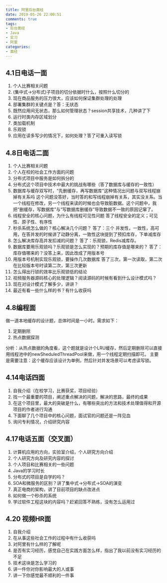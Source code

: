```yaml
---
title: 阿里后台面经
date: 2019-05-26 22:00:51
comments: true
tags: 
- 后台面经
- Java
- 实习
- 阿里
categories:
- 面经
---
```


## 4.1日电话一面

1. 个人比赛相关问题
2. (集中式->分布式)子项目的切分依据时什么，按照什么切分的
3. 现在商品服务的压力很大，应该如何保证集群处理的处理<!-- more -->
4. 部署集群的关键点是？答：无状态
5. 既然应用间无状态，那么如何管理状态？session共享技术，几种讲了下
6. 运行时类内存区域划分
7. 类加载机制
8. 乐观锁
9. 应用在读多写少的情况下，如何处理？答了可重入读写锁

## 4.8日电话二面
1.  个人比赛相关问题
2.  个人在校的社会工作方面的问题
3.  分布式项目中服务是如何拆分的
4.  分布式这个项目中技术中最大的挑战有哪些（答了数据库与缓存的一致性）
5.  数据库与缓存双写时，“先删缓存，再写数据库”这种情况出问题与双写线程崩掉有关系吗 
    这个问题没答好，当时答的和写线程崩掉有关系，其实没关系。当一个线程在修改，另一个线程来读的时候也会导致脏数据。这个问题中，我把“删缓存，写数据库”与“写数据库删缓存”导致数据不一致的原因记窜了。
6.  线程安全的核心问题，为什么有线程可见性问题 
    答了线程安全的定义；可见性、原子性、有序性
7.  秒杀系统怎么做的？核心解决几个问题？ 
    答了：三个 并发性，一致性，高可用，在答并发的时候讲了动静分离，一致性这块提到了预扣库存，下单减库存
8.   怎么解决库存高并发扣减的问题？ 
    答了：乐观锁，Redis减库存。
9.   数据库要用乐观锁吗？乐观锁是怎么实现的？预期的库存值是哪来的？ 
    答了：库存值哪来的？没答上来，因此改成了用版本号
10.  用版本号机制实现乐观锁，要操作几次数据库 
    答了三次，第一次读取，第二次在比较版本号时读第二次，第三次更新
11.  怎么得出行锁的效率比乐观锁低的结论
12.  视频服务器源码核心的处理逻辑？阅读源码的时候有看到什么设计模式吗？ 
13.  现在对设计模式了解多少，讲讲？ 
14.  最近有看一些什么样的书？有什么收获吗 

## 4.8编程面
做一道本地缓存的设计题，总体时间是一小时。需求如下：
1. 定期删除
2. 热点数据探测

分析：从热点数据的角度看，这个题就是设计个LRU缓存，然后定期删除可以直接用线程池中的newSheduledThreadPool来做，用一个线程定期扫描即可。
主要是需要注意：这个缓存应该设计为单例，然后针对并发场景可以考虑读写锁。

## 4.14电话四面
1. 自我介绍（在校学习，比赛获奖，项目经验）
2. 找一个最重要的项目，阐述重点解决的问题，解决的思路，最终的成果
3. 在这个项目里，最大的突破是什么，有哪些突出的方法和技术处理值得和开源项目的作者进行沟通
4. 下面聊了几个项目中的核心问题，面试官的问题还是一阵见血 
5. 询问专利情况，介绍研究内容

## 4.17电话五面（交叉面）
1. 计算机应用的方向，实验室介绍，个人研究方向介绍
2. 个人研究方向及研究内容的探讨
3. 个人项目和比赛相关的一些问题
4. Java的学习时长
5. 分布式的项目是自学的吗？
6. SOA和微服务的区别？讲了集中式->分布式->SOA的演变
7. 真正电商的架构，讲了目前项目的缺点改进点
8. 如何做一个秒杀的系统
9. 学过软件工程这块的内容吗？赶紧回答不熟练，没有怎么运用过

## 4.20 视频HR面
1. 自我介绍
2. 在从事这些社会工作的过程中有什么收获吗
3. 对阿里有什么样的了解呢 
4. 是否有实习经历，感觉自己在实践方面怎么样，指出了我以前没有实习经历的不足
5. 技术这块是怎么学习的
6. 讲一件你对你影响最大的人或事
7. 讲一下你感觉最不顺利的一件事

